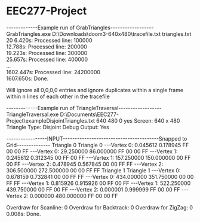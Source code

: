 # EEC277-Project  
  
-------------Example run of GrabTriangles------------------  
GrabTriangles.exe D:\Downloads\doom3-640x480\tracefile.txt triangles.txt 20
6.420s: Processed line: 100000  
12.788s: Processed line: 200000  
19.223s: Processed line: 300000  
25.657s: Processed line: 400000  
...  
1602.447s: Processed line: 24200000  
1607.650s: Done.  

Will ignore all 0,0,0,0 entries and ignore duplicates within a single frame within n lines of each other in the tracefile


-------------Example run of TriangleTraversal------------------  
TriangleTraversal.exe D:\Documents\EEC277-Project\exampleDisjointTriangles.txt 640 480 0 yes
Screen: 640 x 480
Triangle Type: Disjoint
Debug Output: Yes

-----------------INPUT----------------------------------------Snapped to Grid--------------
Triangle 0                                     Triangle 0
---Vertex 0: 0.045612 0.178945 FF 00 00 FF   ---Vertex 0:  29.250000  86.000000 FF 00 00 FF
---Vertex 1: 0.245612 0.312345 00 FF 00 FF   ---Vertex 1: 157.250000 150.000000 00 FF 00 FF
---Vertex 2: 0.478945 0.567845 00 00 FF FF   ---Vertex 2: 306.500000 272.500000 00 00 FF FF
Triangle 1                                     Triangle 1
---Vertex 0: 0.678159 0.732841 00 00 FF FF   ---Vertex 0: 434.000000 351.750000 00 00 FF FF
---Vertex 1: 0.815926 0.915926 00 FF 00 FF   ---Vertex 1: 522.250000 439.750000 00 FF 00 FF
---Vertex 2: 0.000001 0.999999 FF 00 00 FF   ---Vertex 2:   0.000000 480.000000 FF 00 00 FF

Overdraw for Scanline: 0
Overdraw for Backtrack: 0
Overdraw for ZigZag: 0
0.008s: Done.